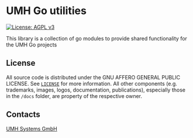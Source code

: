 # UMH Go utilities

[![License: AGPL v3](https://img.shields.io/badge/License-AGPL%20v3-blue.svg)](https://www.gnu.org/licenses/agpl-3.0)

This library is a collection of go modules to provide shared functionality for the UMH Go projects

<!-- LICENSE -->
## License

All source code is distributed under the GNU AFFERO GENERAL PUBLIC LICENSE. See [`LICENSE`](LICENSE) for more information. All other components (e.g. trademarks, images, logos, documentation, publications), especially those in the `/docs` folder, are property of the respective owner.

<!-- CONTACT -->
## Contacts

[UMH Systems GmbH](https://www.umh.app)